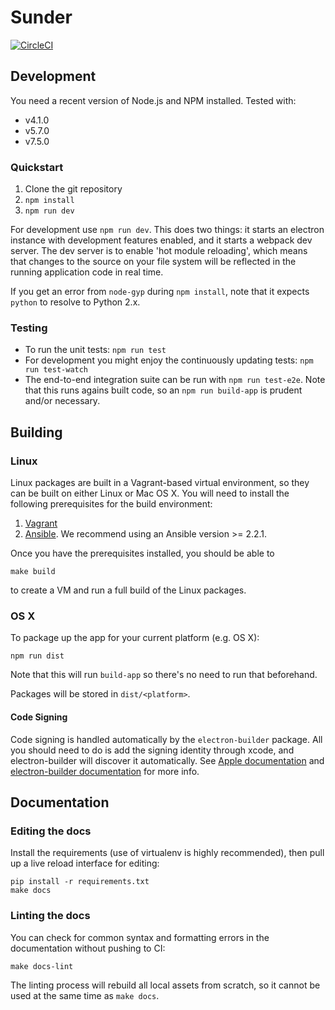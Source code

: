 # Sunder

[![CircleCI](https://circleci.com/gh/freedomofpress/sunder.svg?style=svg&circle-token=b2396d4ad46cc09a0b6f515855e56032fe6ce4bf)](https://circleci.com/gh/freedomofpress/sunder)

## Development

You need a recent version of Node.js and NPM installed. Tested with:

* v4.1.0
* v5.7.0
* v7.5.0

### Quickstart

1. Clone the git repository
2. `npm install`
3. `npm run dev`

For development use `npm run dev`. This does two things: it starts an electron instance with development features enabled, and it starts a webpack dev server. The dev server is to enable 'hot module reloading', which means that changes to the source on your file system will be reflected in the running application code in real time.

If you get an error from `node-gyp` during `npm install`, note that it expects `python` to resolve to Python 2.x.

### Testing

- To run the unit tests: `npm run test`
- For development you might enjoy the continuously updating tests: `npm run test-watch`
- The end-to-end integration suite can be run with `npm run test-e2e`. Note that this runs agains built code, so an `npm run build-app` is prudent and/or necessary.

## Building

### Linux

Linux packages are built in a Vagrant-based virtual environment, so they can be
built on either Linux or Mac OS X. You will need to install the following
prerequisites for the build environment:

1. [Vagrant](https://www.vagrantup.com/)
2. [Ansible](https://docs.ansible.com/ansible/intro_installation.html). We
   recommend using an Ansible version >= 2.2.1.

Once you have the prerequisites installed, you should be able to

```
make build
```

to create a VM and run a full build of the Linux packages.

### OS X

To package up the app for your current platform (e.g. OS X):

```
npm run dist
```

Note that this will run `build-app` so there's no need to run that beforehand.

Packages will be stored in `dist/<platform>`.

#### Code Signing

Code signing is handled automatically by the `electron-builder` package. All you should need to do is add the signing identity through xcode, and electron-builder will discover it automatically. See [Apple documentation](https://developer.apple.com/library/content/documentation/IDEs/Conceptual/AppDistributionGuide/MaintainingCertificates/MaintainingCertificates.html) and [electron-builder documentation](https://github.com/electron-userland/electron-builder/wiki/Code-Signing) for more info.

## Documentation

### Editing the docs

Install the requirements (use of virtualenv is highly recommended), then
pull up a live reload interface for editing:

```
pip install -r requirements.txt
make docs
```

### Linting the docs

You can check for common syntax and formatting errors in the documentation
without pushing to CI:

```
make docs-lint
```

The linting process will rebuild all local assets from scratch, so it cannot
be used at the same time as `make docs`.
